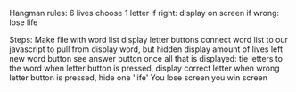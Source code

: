 Hangman
rules: 
    6 lives
    choose 1 letter
    if right: display on screen
    if wrong: lose life

Steps:
    Make file with word list
    display letter buttons
    connect word list to our javascript to pull from
    display word, but hidden
    display amount of lives left
    new word button
    see answer button
once all that is displayed:
    tie letters to the word
    when letter button is pressed, display correct letter
    when wrong letter button is pressed, hide one 'life'
    You lose screen
    you win screen